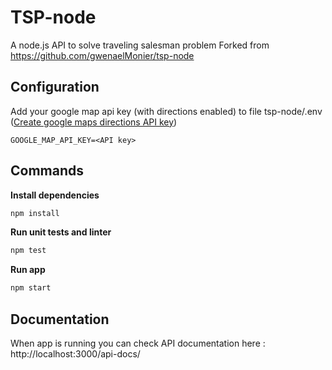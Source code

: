 # TSP-node
A node.js API to solve traveling salesman problem
Forked from https://github.com/gwenaelMonier/tsp-node

## Configuration
Add your google map api key (with directions enabled) to file tsp-node/.env ([Create google maps directions API key](https://developers.google.com/maps/documentation/directions/start#get-a-key))
```
GOOGLE_MAP_API_KEY=<API key>
```

## Commands

**Install dependencies**
```bash
npm install
```

**Run unit tests and linter**
```bash
npm test
```

**Run app**
```bash
npm start
```

## Documentation

When app is running you can check API documentation here : http://localhost:3000/api-docs/
